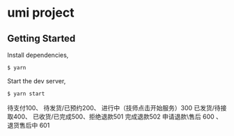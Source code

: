 <!--
 * @Author: Li-HONGYAO
 * @Date: 2021-01-17 23:30:37
 * @LastEditTime: 2021-02-24 21:49:01
 * @LastEditors: Li-HONGYAO
 * @Description: 
 * @FilePath: /Admin/README.md
-->
# umi project

## Getting Started

Install dependencies,

```bash
$ yarn
```

Start the dev server,

```bash
$ yarn start
```


<!-- 订单状态 -->
待支付100、
待发货/已预约200、
进行中（技师点击开始服务）300
已发货/待接取400、
已收货/已完成500、拒绝退款501 完成退款502
申请退款\售后 600 、退货售后中 601